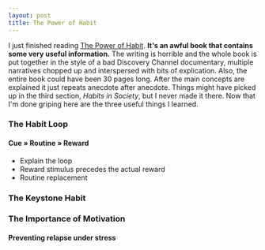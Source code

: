 ```yaml
---
layout: post
title: The Power of Habit
---
```


I just finished reading [The Power of Habit](http://www.amazon.com/The-Power-Habit-What-Business/dp/1400069289/). **It's an awful book that contains some very useful information.** The writing is horrible and the whole book is put together in the style of a bad Discovery Channel documentary, multiple narratives chopped up and interspersed with bits of explication. Also, the entire book could have been 30 pages long. After the main concepts are explained it just repeats anecdote after anecdote. Things might have picked up in the third section, *Habits in Society*, but I never made it there. Now that I'm done griping here are the three useful things I learned.

### The Habit Loop
#### Cue &raquo; Routine &raquo; Reward

* Explain the loop
* Reward stimulus precedes the actual reward
* Routine replacement 

### The Keystone Habit

### The Importance of Motivation
#### Preventing relapse under stress

